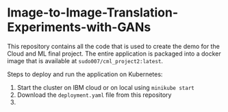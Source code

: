 # Image-to-Image-Translation-Experiments-with-GANs

This repository contains all the code that is used to create the demo for the Cloud and ML final project. The entire application is packaged into a docker image that is available at `sudo007/cml_project2:latest`.

Steps to deploy and run the application on Kubernetes:
1. Start the cluster on IBM cloud or on local using `minikube start`
2. Download the `deployment.yaml` file from this repository
3. 
